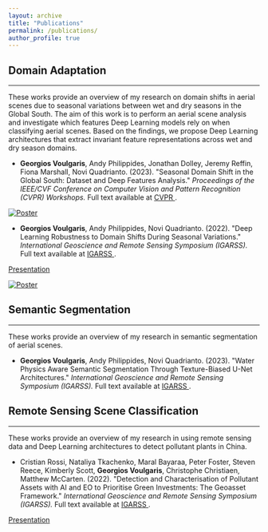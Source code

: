 ```yaml
---
layout: archive
title: "Publications"
permalink: /publications/
author_profile: true
---
```


## Domain Adaptation
_____
These works provide an overview of my research on domain shifts in aerial scenes due to seasonal variations between wet and dry seasons in the Global South. The aim of this work is to perform an aerial scene analysis and investigate which features Deep Learning models rely on when classifying aerial scenes. Based on the findings, we propose Deep Learning architectures that extract invariant feature representations across wet and dry season domains.

* **Georgios Voulgaris**, Andy Philippides, Jonathan Dolley, Jeremy Reffin, Fiona Marshall, Novi Quadrianto. (2023). "Seasonal Domain Shift in the Global South: Dataset and Deep Features Analysis."
<i>Proceedings of the IEEE/CVF Conference on Computer Vision and Pattern Recognition (CVPR) Workshops. </i> Full text available at <a href="https://openaccess.thecvf.com/content/CVPR2023W/EarthVision/html/Voulgaris_Seasonal_Domain_Shift_in_the_Global_South_Dataset_and_Deep_CVPRW_2023_paper.html"> CVPR </a>.

[![Poster](https://gvsam7.github.io/images/Poster_GeorgiosVoulgaris.png)](https://gvsam7.github.io/images/Poster_GeorgiosVoulgaris.png)

* **Georgios Voulgaris**, Andy Philippides, Novi Quadrianto. (2022). "Deep Learning Robustness to Domain Shifts During Seasonal Variations."
<i>International Geoscience and Remote Sensing Symposium (IGARSS). </i> Full text available at <a href="https://ieeexplore.ieee.org/abstract/document/9883940"> IGARSS </a>.

[Presentation](https://www.youtube.com/watch?v=Zci4eASXmkQ)

[![Poster](https://gvsam7.github.io/images/Poster_GeorgiosVoulgaris_IGARSS2022.png)](https://gvsam7.github.io/images/Poster_GeorgiosVoulgaris_IGARSS2022.png)

## Semantic Segmentation
_____
These works provide an overview of my research in semantic segmentation of aerial scenes.

* **Georgios Voulgaris**, Andy Philippides, Novi Quadrianto. (2023). "Water Physics Aware Semantic Segmentation Through Texture-Biased U-Net Architectures."
<i>International Geoscience and Remote Sensing Symposium (IGARSS). </i> Full text available at <a href="https://ieeexplore.ieee.org/abstract/document/9883940"> IGARSS </a>.

## Remote Sensing Scene Classification
_____
These works provide an overview of my research in using remote sensing data and Deep Learning architectures to detect pollutant plants in China.  

* Cristian Rossi, Nataliya Tkachenko, Maral Bayaraa, Peter Foster, Steven Reece, Kimberly Scott, **Georgios Voulgaris**, Christophe Christiaen, Matthew McCarten. (2022). "Detection and Characterisation of Pollutant Assets with AI and EO to Prioritise Green Investments: The Geoasset Framework."
<i>International Geoscience and Remote Sensing Symposium (IGARSS). </i> Full text available at <a href="https://ieeexplore.ieee.org/abstract/document/9883772"> IGARSS </a>.

[Presentation](https://www.youtube.com/watch?v=0xkWbdjljWk)

<!-- {% if author.googlescholar %}
  You can also find my articles on <u><a href="{{author.googlescholar}}">my Google Scholar profile</a>.</u>
{% endif %}

{% include base_path %}

{% for post in site.publications reversed %}
  {% include archive-single.html %}
{% endfor %} -->
